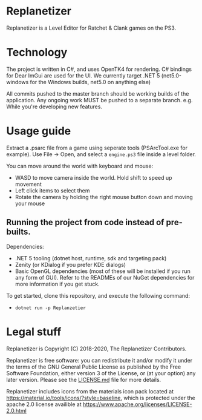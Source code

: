 # Replanetizer

Replanetizer is a Level Editor for Ratchet &amp; Clank games on the PS3.

# Technology

The project is written in C#, and uses OpenTK4 for rendering. C# bindings for Dear ImGui are used for the UI.
We currently target .NET 5 (net5.0-windows for the Windows builds, net5.0 on anything else)

All commits pushed to the master branch should be working builds of the application.
Any ongoing work MUST be pushed to a separate branch. e.g. While you're developing new features.

# Usage guide

Extract a .psarc file from a game using seperate tools (PSArcTool.exe for example).
Use File -> Open, and select a `engine.ps3` file inside a level folder.

You can move around the world with keyboard and mouse:

 - WASD to move camera inside the world. Hold shift to speed up movement
 - Left click items to select them
 - Rotate the camera by holding the right mouse button down and moving your mouse

## Running the project from code instead of pre-builts.

Dependencies:

 - .NET 5 tooling (dotnet host, runtime, sdk and targeting pack)
 - Zenity (or KDialog if you prefer KDE dialogs)
 - Basic OpenGL dependencies (most of these will be installed if you run any form of GUI).
   Refer to the READMEs of our NuGet dependencies for more information if you get stuck.


To get started, clone this repository, and execute the following command:

 - `dotnet run -p Replanzetier`


# Legal stuff

Replanetizer is Copyright (C) 2018-2020, The Replanetizer Contributors.

Replanetizer is free software: you can redistribute it and/or modify
it under the terms of the GNU General Public License as published by
the Free Software Foundation, either version 3 of the License, or
(at your option) any later version. 
Please see the [LICENSE.md](LICENSE.md) file for more details.

Replanetizer includes icons from the materials icon pack located at https://material.io/tools/icons/?style=baseline, 
which is protected under the apache 2.0 license availible at https://www.apache.org/licenses/LICENSE-2.0.html

